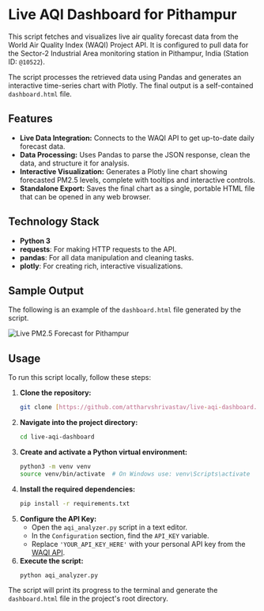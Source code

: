# Live AQI Dashboard for Pithampur

This script fetches and visualizes live air quality forecast data from the World Air Quality Index (WAQI) Project API. It is configured to pull data for the Sector-2 Industrial Area monitoring station in Pithampur, India (Station ID: `@10522`).

The script processes the retrieved data using Pandas and generates an interactive time-series chart with Plotly. The final output is a self-contained `dashboard.html` file.

## Features
* **Live Data Integration:** Connects to the WAQI API to get up-to-date daily forecast data.
* **Data Processing:** Uses Pandas to parse the JSON response, clean the data, and structure it for analysis.
* **Interactive Visualization:** Generates a Plotly line chart showing forecasted PM2.5 levels, complete with tooltips and interactive controls.
* **Standalone Export:** Saves the final chart as a single, portable HTML file that can be opened in any web browser.

## Technology Stack
* **Python 3**
* **requests**: For making HTTP requests to the API.
* **pandas**: For all data manipulation and cleaning tasks.
* **plotly**: For creating rich, interactive visualizations.

## Sample Output
The following is an example of the `dashboard.html` file generated by the script.

![Live PM2.5 Forecast for Pithampur](<img width="1792" alt="Screenshot 2025-06-27 at 1 05 15 PM" src="https://github.com/user-attachments/assets/c94f629e-10a9-4519-b05e-8e1f90fe6bce" />)


## Usage
To run this script locally, follow these steps:

1.  **Clone the repository:**
    ```bash
    git clone [https://github.com/attharvshrivastav/live-aqi-dashboard.git](https://github.com/attharvshrivastav/live-aqi-dashboard.git)
    ```
2.  **Navigate into the project directory:**
    ```bash
    cd live-aqi-dashboard
    ```
3.  **Create and activate a Python virtual environment:**
    ```bash
    python3 -m venv venv
    source venv/bin/activate  # On Windows use: venv\Scripts\activate
    ```
4.  **Install the required dependencies:**
    ```bash
    pip install -r requirements.txt
    ```
5.  **Configure the API Key:**
    * Open the `aqi_analyzer.py` script in a text editor.
    * In the `Configuration` section, find the `API_KEY` variable.
    * Replace `'YOUR_API_KEY_HERE'` with your personal API key from the [WAQI API](https://aqicn.org/data-platform/token/).
6.  **Execute the script:**
    ```bash
    python aqi_analyzer.py
    ```

The script will print its progress to the terminal and generate the `dashboard.html` file in the project's root directory.
